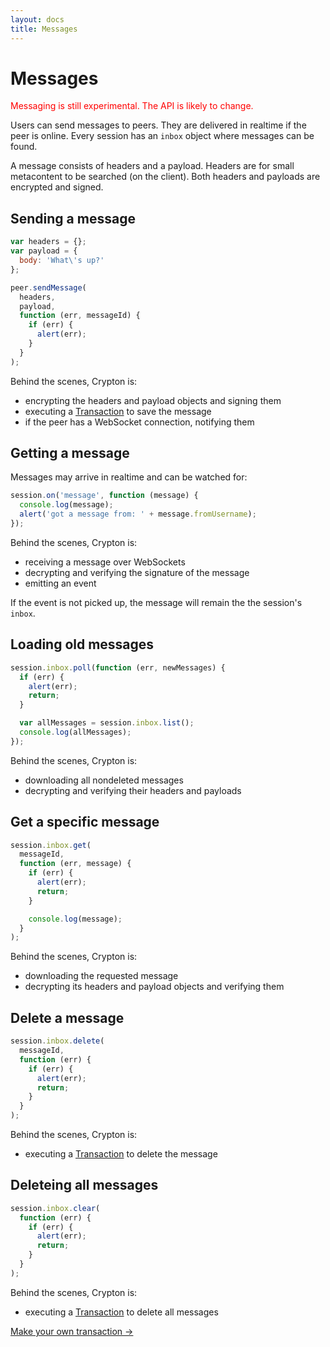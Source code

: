 ```yaml
---
layout: docs
title: Messages
---
```


# Messages

<p style="color: red;">
  Messaging is still experimental. The API is likely to change.
</p>

Users can send messages to peers. They are delivered in realtime if the peer is online. Every session has an `inbox` object where messages can be found.

A message consists of headers and a payload. Headers are for small metacontent to be searched (on the client). Both headers and payloads are encrypted and signed.

## Sending a message

````javascript
var headers = {};
var payload = {
  body: 'What\'s up?'
};

peer.sendMessage(
  headers,
  payload,
  function (err, messageId) {
    if (err) {
      alert(err);
    }
  }
);
````

Behind the scenes, Crypton is:

* encrypting the headers and payload objects and signing them
* executing a [Transaction](/docs/concepts/transactions.html) to save the message
* if the peer has a WebSocket connection, notifying them

## Getting a message

Messages may arrive in realtime and can be watched for:

````javascript
session.on('message', function (message) {
  console.log(message);
  alert('got a message from: ' + message.fromUsername);
});
````

Behind the scenes, Crypton is:

* receiving a message over WebSockets
* decrypting and verifying the signature of the message
* emitting an event

If the event is not picked up, the message will remain the the session's `inbox`.

## Loading old messages

````javascript
session.inbox.poll(function (err, newMessages) {
  if (err) {
    alert(err);
    return;
  }

  var allMessages = session.inbox.list();
  console.log(allMessages);
});
````

Behind the scenes, Crypton is:

* downloading all nondeleted messages
* decrypting and verifying their headers and payloads

## Get a specific message

````javascript
session.inbox.get(
  messageId,
  function (err, message) {
    if (err) {
      alert(err);
      return;
    }

    console.log(message);
  }
);
````

Behind the scenes, Crypton is:

* downloading the requested message
* decrypting its headers and payload objects and verifying them

## Delete a message

````javascript
session.inbox.delete(
  messageId,
  function (err) {
    if (err) {
      alert(err);
      return;
    }
  }
);
````

Behind the scenes, Crypton is:

* executing a [Transaction](/docs/concepts/transactions.html) to delete the message

## Deleteing all messages

````javascript
session.inbox.clear(
  function (err) {
    if (err) {
      alert(err);
      return;
    }
  }
);
````

Behind the scenes, Crypton is:

* executing a [Transaction](/docs/concepts/transactions.html) to delete all messages

[Make your own transaction &rarr;](/docs/concepts/transactions.html)
